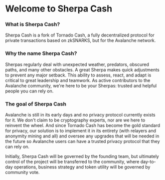 # Welcome to Sherpa Cash

### What is Sherpa Cash?

Sherpa Cash is a fork of Tornado Cash, a fully decentralized protocol for private transactions based on zkSNARKS, but for the Avalanche network.

### Why the name Sherpa Cash?

Sherpas regularly deal with unexpected weather, predators, obscured paths, and many other obstacles. A great Sherpa makes quick adjustments to prevent any major setback. This ability to assess, react, and adapt is critical to great leadership and teamwork. As active contributors to the Avalanche community,  we're here to be your Sherpas: trusted and helpful people you can rely on.

### The goal of Sherpa Cash

Avalanche is still in its early days and no privacy protocol currently exists for it. We don't claim to be cryptography experts, nor are we here to reinvent the wheel. And since Tornado Cash has become the gold standard for privacy, our solution is to implement it in its entirety \(with relayers and anonymity mining and all\) and oversee any upgrades that will be needed in the future so Avalanche users can have a trusted privacy protocol that they can rely on. 

Initially, Sherpa Cash will be governed by the founding team, but ultimately control of the project will be transferred to the community, where day-to-day operations, business strategy and token utility will be governed by community vote.



